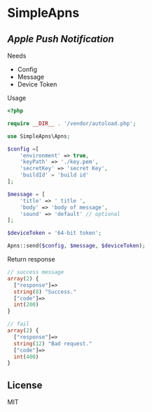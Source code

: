 # SimpleApns 

## _Apple Push Notification_

Needs
- Config
- Message
- Device Token

Usage

```php
<?php 

require __DIR__ . '/vendor/autoload.php';

use SimpleApns\Apns;

$config =[
    'environment' => true,
    'keyPath' => './key.pem',
    'secretKey' => 'secret Key',
    'buildId' = 'build id'
];

$message = [
    'title' => ' title ',
    'body' => 'body of message',
    'sound' => 'default' // optional
];

$deviceToken = '64-bit token';

Apns::send($config, $message, $deviceToken);

```

Return response
```php
// success message 
array(2) {
  ["response"]=>
  string(8) "Success."
  ["code"]=>
  int(200)
}

// fail
array(2) {
  ["response"]=>
  string(12) "Bad request."
  ["code"]=>
  int(400)
}
```
## License
MIT

